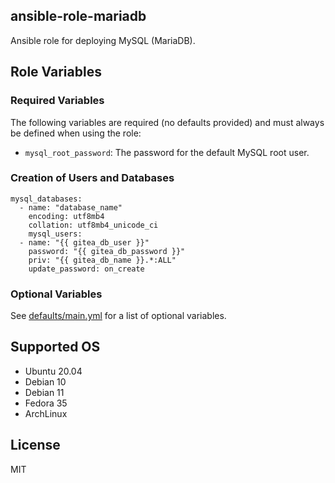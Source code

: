 ansible-role-mariadb
--------------------
Ansible role for deploying MySQL (MariaDB).


Role Variables
--------------

### Required Variables

The following variables are required (no defaults provided) and must always be
defined when using the role:

* `mysql_root_password`: The password for the default MySQL root user.

### Creation of Users and Databases

```
mysql_databases:
  - name: "database_name"
    encoding: utf8mb4
    collation: utf8mb4_unicode_ci
    mysql_users:
  - name: "{{ gitea_db_user }}"
    password: "{{ gitea_db_password }}"
    priv: "{{ gitea_db_name }}.*:ALL"
    update_password: on_create
```

### Optional Variables

See [defaults/main.yml](defaults/main.yml) for a list of optional variables.


Supported OS
------------
- Ubuntu 20.04
- Debian 10
- Debian 11
- Fedora 35
- ArchLinux


License
-------

MIT
